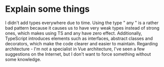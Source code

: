 # Explain some things

I didn't add types everywhere due to time. Using the type " any " is a rather bad pattern because it causes us to have very weak types instead of strong ones, which makes using TS and any have zero effect.
Additionally, TypeScript introduces elements such as interfaces, abstract classes and decorators, which make the code clearer and easier to maintain.
Regarding architecture - I'm not a specialist in Vue architecture, I've seen a few suggestions on the Internet, but I don't want to force something without some knowledge.



